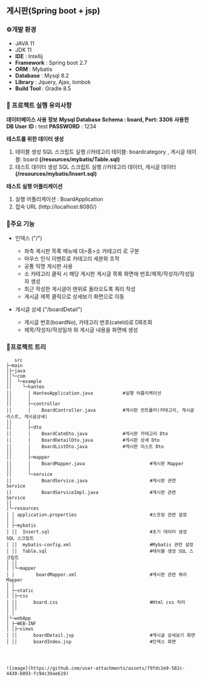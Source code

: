 ## 게시판(Spring boot + jsp)

### ⚙개발 환경
- JAVA 11
- JDK 11
- **IDE** : Intellij   
- **Framework** : Spring boot 2.7
- **ORM** : Mybatis
- **Database** : Mysql 8.2
- **Library** : Jquery, Ajax, lombok
- **Build Tool** : Gradle 8.5

### 🔑 프로젝트 실행 유의사항
**데이터베이스 사용 정보**
**Mysql Database Schema : board, Port: 3306**
**사용한 DB User**
**ID :** test
**PASSWORD** : 1234

**테스트를 위한 데이터 생성**
1. 테이블 생성 SQL 스크립트 실행 //카테고리 테이블: boardcategory , 게시글 테이블: board
**(/resources/mybatis/Table.sql)**
2. 테스트 데이터 생성 SQL 스크립트 실행 //카테고리 데이터, 게시글 데이터
**(/resources/mybatis/Insert.sql)**

**테스트 실행 어플리케이션**
1. 실행 어플리케이션 : BoardApplication
2. 접속 URL (http://localhost:8080/)
  
### 📌주요 기능 
* 인덱스 ("/")

  - 좌측 게시판 목록 메뉴에 대>중>소 카테고리 로 구분
  - 마우스 인식 이벤트로 카테고리 세분화 조작
  - 공통 익명 게시판 사용
  - 소 카테고리 클릭 시 해당 게시판 게시글 목록 화면에 번호/제목/작성자/작성일자 생성
  - 최근 작성한 게시글이 맨위로 올라오도록 쿼리 작성
  - 게시글 제목 클릭으로 상세보기 화면으로 이동

* 게시글 상세 ("/boardDetail")

  - 게시글 번호(boardNo), 카테고리 번호(cateId)로 DB조회
  - 제목/작성자/작성일자 와 게시글 내용을 화면에 생성
      
### 🎄프로젝트 트리
```
   src
├─main                                
│├─java
││└─com
││  └─example
││    └─hanteo
││      │ HanteoApplication.java           #실행 어플리케이션
││      │      
││      ├─controller
││      │    BoardController.java          #게시판 컨트롤러(카테고리, 게시글리스트, 게시글상세)
││      │      
││      ├─dto
││      │    BoardCateDto.java             #게시판 카테고리 Dto
││      │    BoardDetailDto.java           #게시판 상세 Dto
││      │    BoardListDto.java             #게시판 리스트 Dto
││      │      
││      ├─mapper
││      │    BoardMapper.java                        #게시판 Mapper
││      │      
││      └─service
││           BoardService.java                       #게시판 관련 Service
││           BoardServiceImpl.java                   #게시판 관련 Service
││                      
│└─resources
│ │ application.properties                           #스프링 관련 설정
│ │  
│ ├─mybatis
│ ││  Insert.sql                                     #초기 데이터 생성 SQL 스크립트
│ ││  mybatis-config.xml                             #Mybatis 관련 설정
│ ││  Table.sql                                      #테이블 생성 SQL 스크립트
│ ││  
│ │└─mapper
│ │        boardMapper.xml                           #게시판 관련 쿼리 Mapper
│ │        
│ ├─static
│ │├─css
│ ││      board.css                                  #Html css 처리
│ ││      
│ │          
|└─webApp
│ ├─WEB-INF
│ │├─views
│ ││      boardDetail.jsp                            #게시글 상세보기 화면
│ ││      boardIndex.jsp                             #인덱스 화면




![image](https://github.com/user-attachments/assets/79fdc2e9-582c-4430-b093-fc94c39ae619)




